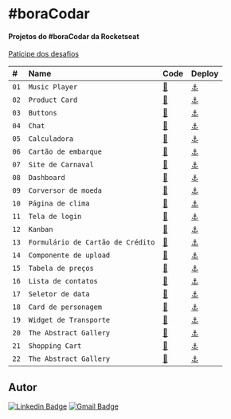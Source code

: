 # #boraCodar

#### Projetos do #boraCodar da Rocketseat

[Paticipe dos desafios](https://boracodar.dev/)

| #    | Name           | Code    | Deploy |
| :--- | :------------- | :------ | :------|
| `01` | `Music Player` |  [🔗](https://github.com/jfmacedo91/boracodar/tree/main/01-music-player) |[⚓](https://jfmacedo91.github.io/boracodar/01-music-player/) |
| `02` | `Product Card` |  [🔗](https://github.com/jfmacedo91/boracodar/tree/main/02-product-card) |[⚓](https://jfmacedo91.github.io/boracodar/02-product-card/) |
| `03` | `Buttons` |  [🔗](https://github.com/jfmacedo91/boracodar/tree/main/03-buttons) |[⚓](https://jfmacedo91.github.io/boracodar/03-buttons/) |
| `04` | `Chat` |  [🔗](https://github.com/jfmacedo91/boracodar/tree/main/04-chat) |[⚓](https://jfmacedo91.github.io/boracodar/04-chat/) |
| `05` | `Calculadora` |  [🔗](https://github.com/jfmacedo91/boracodar/tree/main/05-calculator) |[⚓](https://jfmacedo91.github.io/boracodar/05-calculator/) |
| `06` | `Cartão de embarque` |  [🔗](https://github.com/jfmacedo91/boracodar/tree/main/06-boarding-pass) |[⚓](https://jfmacedo91.github.io/boracodar/06-boarding-pass/) |
| `07` | `Site de Carnaval` |  [🔗](https://github.com/jfmacedo91/boracodar/tree/main/07-carnaval) |[⚓](https://jfmacedo91.github.io/boracodar/07-carnaval/) |
| `08` | `Dashboard` |  [🔗](https://github.com/jfmacedo91/boracodar/tree/main/08-dashboard) |[⚓](https://jfmacedo91.github.io/boracodar/08-dashboard/) |
| `09` | `Corversor de moeda` |  [🔗](https://github.com/jfmacedo91/boracodar/tree/main/09-currency-converter) |[⚓](https://jfmacedo91.github.io/boracodar/09-currency-converter/) |
| `10` | `Página de clima` |  [🔗](https://github.com/jfmacedo91/boracodar/tree/main/10-weather) |[⚓](https://jfmacedo91.github.io/boracodar/10-weather/) |
| `11` | `Tela de login` |  [🔗](https://github.com/jfmacedo91/boracodar/tree/main/11-loginscreen) |[⚓](https://jfmacedo91.github.io/boracodar/11-loginscreen/) |
| `12` | `Kanban` |  [🔗](https://github.com/jfmacedo91/boracodar/tree/main/12-kanban) |[⚓](https://jfmacedo91.github.io/boracodar/12-kanban/) |
| `13` | `Formulário de Cartão de Crédito` |  [🔗](https://github.com/jfmacedo91/boracodar/tree/main/13-card-form) |[⚓](https://jfmacedo91.github.io/boracodar/13-card-form/) |
| `14` | `Componente de upload` |  [🔗](https://github.com/jfmacedo91/boracodar/tree/main/14-upload) |[⚓](https://jfmacedo91.github.io/boracodar/14-upload/) |
| `15` | `Tabela de preços` |  [🔗](https://github.com/jfmacedo91/boracodar/tree/main/15-pricing-table) |[⚓](https://jfmacedo91.github.io/boracodar/15-pricing-table/) |
| `16` | `Lista de contatos` |  [🔗](https://github.com/jfmacedo91/boracodar/tree/main/16-contact-list) |[⚓](https://jfmacedo91.github.io/boracodar/16-contact-list/) |
| `17` | `Seletor de data` |  [🔗](https://github.com/jfmacedo91/boracodar/tree/main/17-date-picker) |[⚓](https://jfmacedo91.github.io/boracodar/17-date-picker/) |
| `18` | `Card de personagem` |  [🔗](https://github.com/jfmacedo91/boracodar/tree/main/18-character-card) |[⚓](https://jfmacedo91.github.io/boracodar/18-character-card/) |
| `19` | `Widget de Transporte` |  [🔗](https://github.com/jfmacedo91/boracodar/tree/main/19-transport-widget) |[⚓](https://jfmacedo91.github.io/boracodar/19-transport-widget/) |
| `20` | `The Abstract Gallery` |  [🔗](https://github.com/jfmacedo91/boracodar/tree/main/20-gallery) |[⚓](https://jfmacedo91.github.io/boracodar/20-gallery/) |
| `21` | `Shopping Cart` |  [🔗](https://github.com/jfmacedo91/boracodar/tree/main/21-shopping-cart) |[⚓](https://jfmacedo91.github.io/boracodar/21-shopping-cart/) |
| `22` | `The Abstract Gallery` |  [🔗](https://github.com/jfmacedo91/boracodar/tree/main/22-profile-settings) |[⚓](https://jfmacedo91.github.io/boracodar/22-profile-settings/) |



## Autor

[![Linkedin Badge](https://img.shields.io/badge/-Jean%20Fernandes%20de%20Macedo-0077B5?&logo=Linkedin&link=https://www.linkedin.com/in/jean-fernandes-de-macedo-b843a3194/)](https://www.linkedin.com/in/jfmacedo91/)
[![Gmail Badge](https://img.shields.io/badge/-jfmacedo91@gmail.com-c14438?&logo=Gmail&logoColor=white&link=mailto:jfmacedo91@gmail.com)](mailto:jfmacedo91@gmail.com)